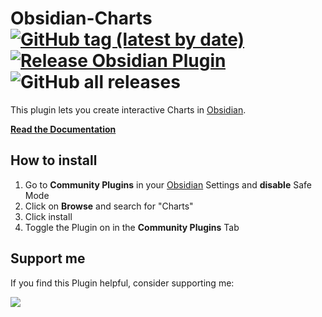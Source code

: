 # Obsidian-Charts [![GitHub tag (latest by date)](https://img.shields.io/github/v/tag/phibr0/obsidian-charts)](https://github.com/phibr0/obsidian-charts/releases) [![Release Obsidian Plugin](https://github.com/phibr0/obsidian-charts/actions/workflows/release.yml/badge.svg)](https://github.com/phibr0/obsidian-charts/actions/workflows/release.yml) ![GitHub all releases](https://img.shields.io/github/downloads/phibr0/obsidian-charts/total)

This plugin lets you create interactive Charts in
[Obsidian](https://www.obsidian.md).

**[Read the Documentation](https://charts.phib.ro/)**

## How to install

1. Go to **Community Plugins** in your [Obsidian](https://www.obsidian.md)
   Settings and **disable** Safe Mode
2. Click on **Browse** and search for "Charts"
3. Click install
4. Toggle the Plugin on in the **Community Plugins** Tab

## Support me

If you find this Plugin helpful, consider supporting me:

<a href="https://www.buymeacoffee.com/phibr0"><img src="https://img.buymeacoffee.com/button-api/?slug=phibr0&font_family=Inter&button_colour=FFDD00"></a>
